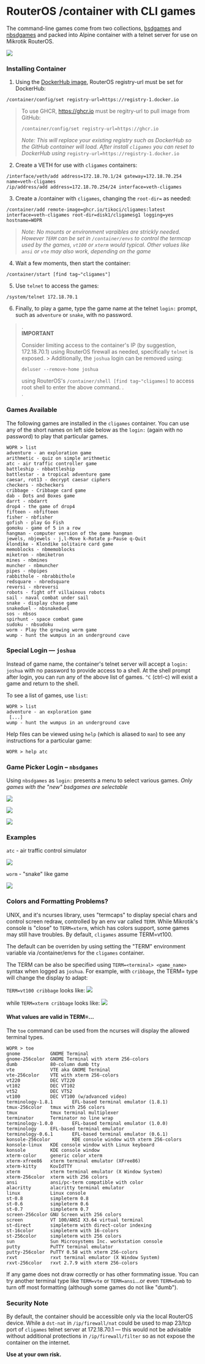 # RouterOS /container with CLI games

The command-line games come from two collections, [bsdgames](https://wiki.linuxquestions.org/wiki/BSD_games) and [nbsdgames](https://github.com/abakh/nbsdgames) and packed into Alpine container with a telnet server for use on Mikrotik RouterOS.

![](https://i.ibb.co/9nFtwvz/Screenshot-2023-09-03-at-3-41-10-PM.png)


### Installing Container

1. Using the [DockerHub image](https://hub.docker.com/r/ammo74/cligames), RouterOS registry-url must be set for DockerHub:
```
/container/config/set registry-url=https://registry-1.docker.io
```
> To use GHCR, https://ghcr.io must be regitry-url to pull image from GitHub: 
> ```
> /container/config/set registry-url=https://ghcr.io
> ```
> _Note: This will replace your existing registry such as DockerHub so the GitHub container will load. After install `cligames` you can reset to DockerHub using_  `registry-url=https://registry-1.docker.io`

2. Create a VETH for use with `cligames` containers: 
```
/interface/veth/add address=172.18.70.1/24 gateway=172.18.70.254 name=veth-cligames
/ip/address/add address=172.18.70.254/24 interface=veth-cligames
```
3. Create a /container with `cligames`, changing the `root-dir=` as needed:
```
/container/add remote-image=ghcr.io/tikoci/cligames:latest interface=veth-cligames root-dir=disk1/cligamesg1 logging=yes hostname=WOPR
```
> _Note: No mounts or environment varaibles are strickly needed.  However `TERM` can be set in `/container/envs` to control the termcap used by the games, `vt100` or `xterm` would typical.  Other values like `ansi` or `vte` may also work, depending on the game_

4. Wait a few moments, then start the container:
```
/container/start [find tag~"cligames"]
```
5. Use `telnet` to access the games:
```
/system/telnet 172.18.70.1
```
6. Finally, to play a game, type the game name at the telnet `login:` prompt, such as `adventure` or `snake`, with no password.

>.  
> **IMPORTANT**
>
> Consider limiting access to the container's IP (by suggestion, 172.18.70.1) using RouterOS firewall as needed, specifically `telnet` is exposed.  > Additionally, the `joshua` login can be removed using:
> ```
> deluser --remove-home joshua
> ``` 
> using RouterOS's `/container/shell [find tag~"cligames]` to access root shell to enter the above command.
>.  
>.  



### Games Available

The following games are installed in the `cligames` container.  You can use any of the short names on left side below as the `login:` (again with no password) to play that particular games.

```
WOPR > list
adventure - an exploration game
arithmetic - quiz on simple arithmetic
atc - air traffic controller game
battleship - nbbattleship
battlestar - a tropical adventure game
caesar, rot13 - decrypt caesar ciphers
checkers - nbcheckers
cribbage - Cribbage card game
dab - Dots and Boxes game
darrt - nbdarrt
drop4 - the game of drop4
fifteen - nbfifteen
fisher - nbfisher
gofish - play Go Fish
gomoku - game of 5 in a row
hangman - computer version of the game hangman
jewels, nbjewels - j,l-Move k-Rotate p-Pause q-Quit
klondike - Klondike solitaire card game
memoblocks - nbmemoblocks
miketron - nbmiketron
mines - nbmines
muncher - nbmuncher
pipes - nbpipes
rabbithole - nbrabbithole
redsquare - nbredsquare
reversi - nbreversi
robots - fight off villainous robots
sail - naval combat under sail
snake - display chase game
snakeduel - nbsnakeduel
sos - nbsos
spirhunt - space combat game
sudoku - nbsudoku
worm - Play the growing worm game
wump - hunt the wumpus in an underground cave

```


### Special Login — `joshua`

Instead of game name, the container's telnet server will accept a `login: joshua` with no password to provide access to a shell.  At the shell prompt after login, you can run any of the above list of games.  `^C` (ctrl-c) will exist a game and return to the shell.

To see a list of games, use `list`:
```
WOPR > list
adventure - an exploration game
 [...]
wump - hunt the wumpus in an underground cave
```

Help files can be viewed using `help` (which is aliased to `man`) to see any instructions for a particular game:
```
WOPR > help atc
```

### Game Picker Login – `nbsdgames`

Using `nbsdgames` as `login:` presents a menu to select various games.  _Only games with the "new" bsdgames are selectable_

![](https://i.ibb.co/XssyyS7/Screenshot-2023-09-03-at-4-31-54-PM.png)

![](https://i.ibb.co/zGgVgNm/Screenshot-2023-09-03-at-4-32-31-PM.png)

![](https://i.ibb.co/JRgXygw/Screenshot-2023-09-03-at-4-34-20-PM.png)

### Examples

`atc` - air traffic control simulator

![](https://i.ibb.co/23KqMJN/Screenshot-2023-09-03-at-3-48-38-PM.png)

`worm` - "snake" like game

![](https://i.ibb.co/9ZfZLjR/Screenshot-2023-09-03-at-3-52-57-PM.png)



### Colors and Formatting Problems?

UNIX, and it's ncurses library, uses "termcaps" to display special chars and control screen redraw, controlled by an env var called `TERM`.  While Mikrotik's console is "close" to `TERM=xterm`, which has colors support, some games may still have troubles.  By default, `cligames` assume TERM=vt100.

The default can be overriden by using setting the "TERM" environment variable via /container/envs for the `cligames` container. 

The TERM can be also be specified using `TERM=<terminal> <game_name>` syntax when logged as `joshua`.  For example, with `cribbage`, the TERM= type will change the display to adapt:

`TERM=vt100 cribbage` looks like:
![](https://i.ibb.co/wJV80zL/Screenshot-2023-09-03-at-4-18-46-PM.png)

while `TERM=xterm cribbage` looks like:
![](https://i.ibb.co/hdsVs12/Screenshot-2023-09-03-at-3-59-13-PM.png)

#### What values are valid in TERM=...

The `toe` command can be used from the ncurses will display the allowed terminal types.  
```
WOPR > toe
gnome           GNOME Terminal
gnome-256color  GNOME Terminal with xterm 256-colors
dumb            80-column dumb tty
vte             VTE aka GNOME Terminal
vte-256color    VTE with xterm 256-colors
vt220           DEC VT220
vt102           DEC VT102
vt52            DEC VT52
vt100           DEC VT100 (w/advanced video)
terminology-1.8.1       EFL-based terminal emulator (1.8.1)
tmux-256color   tmux with 256 colors
tmux            tmux terminal multiplexer
terminator      Terminator no line wrap
terminology-1.0.0       EFL-based terminal emulator (1.0.0)
terminology     EFL-based terminal emulator
terminology-0.6.1       EFL-based terminal emulator (0.6.1)
konsole-256color        KDE console window with xterm 256-colors
konsole-linux   KDE console window with Linux keyboard
konsole         KDE console window
xterm-color     generic color xterm
xterm-xfree86   xterm terminal emulator (XFree86)
xterm-kitty     KovIdTTY
xterm           xterm terminal emulator (X Window System)
xterm-256color  xterm with 256 colors
ansi            ansi/pc-term compatible with color
alacritty       alacritty terminal emulator
linux           Linux console
st-0.8          simpleterm 0.8
st-0.6          simpleterm 0.6
st-0.7          simpleterm 0.7
screen-256color GNU Screen with 256 colors
screen          VT 100/ANSI X3.64 virtual terminal
st-direct       simpleterm with direct-color indexing
st-16color      simpleterm with 16-colors
st-256color     simpleterm with 256 colors
sun             Sun Microsystems Inc. workstation console
putty           PuTTY terminal emulator
putty-256color  PuTTY 0.58 with xterm 256-colors
rxvt            rxvt terminal emulator (X Window System)
rxvt-256color   rxvt 2.7.9 with xterm 256-colors
```

If any game does not draw correctly or has other formmating issue.  You can try another terminal type like `TERM=vte` or `TERM=ansi`...or even `TERM=dumb` to turn off most formatting (although some games do not like "dumb").


### Security Note
By default, the container should be accessible only via the local RouterOS device.  While a `dst-nat` in `/ip/firewall/nat` could be used to map 23/tcp port of `cligames` telnet server at 172.18.70.1 — this would not be advisable without additional protections in `/ip/firewall/filter` so as not expose the container on the internet.

**Use at your own risk.**
